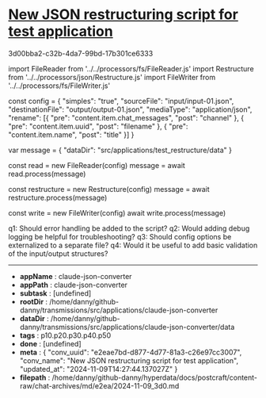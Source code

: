 # [New JSON restructuring script for test application](https://claude.ai/chat/e2eae7bd-d877-4d77-81a3-c26e97cc3007)

3d00bba2-c32b-4da7-99bd-17b301ce6333

 

<antArtifact identifier="restructure-simple" type="application/vnd.ant.code" language="javascript" title="Simple JSON restructuring script">
import FileReader from '../../processors/fs/FileReader.js'
import Restructure from '../../processors/json/Restructure.js'
import FileWriter from '../../processors/fs/FileWriter.js'

const config = {
    "simples": "true",
    "sourceFile": "input/input-01.json",
    "destinationFile": "output/output-01.json",
    "mediaType": "application/json",
    "rename": [{
        "pre": "content.item.chat_messages",
        "post": "channel"
    }, {
        "pre": "content.item.uuid",
        "post": "filename"
    }, {
        "pre": "content.item.name", 
        "post": "title"
    }]
}

var message = { "dataDir": "src/applications/test_restructure/data" }

const read = new FileReader(config)
message = await read.process(message)

const restructure = new Restructure(config)
message = await restructure.process(message)

const write = new FileWriter(config)
await write.process(message)
</antArtifact>

q1: Should error handling be added to the script?
q2: Would adding debug logging be helpful for troubleshooting?
q3: Should config options be externalized to a separate file?
q4: Would it be useful to add basic validation of the input/output structures?

---

* **appName** : claude-json-converter
* **appPath** : claude-json-converter
* **subtask** : [undefined]
* **rootDir** : /home/danny/github-danny/transmissions/src/applications/claude-json-converter
* **dataDir** : /home/danny/github-danny/transmissions/src/applications/claude-json-converter/data
* **tags** : p10.p20.p30.p40.p50
* **done** : [undefined]
* **meta** : {
  "conv_uuid": "e2eae7bd-d877-4d77-81a3-c26e97cc3007",
  "conv_name": "New JSON restructuring script for test application",
  "updated_at": "2024-11-09T14:27:44.137027Z"
}
* **filepath** : /home/danny/github-danny/hyperdata/docs/postcraft/content-raw/chat-archives/md/e2ea/2024-11-09_3d0.md